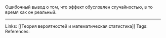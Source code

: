 Ошибочный вывод о том, что эффект обусловлен случайностью, в то время как он реальный. 
___
Links: [[Теория вероятностей и математическая статистика]]
Tags:
References: